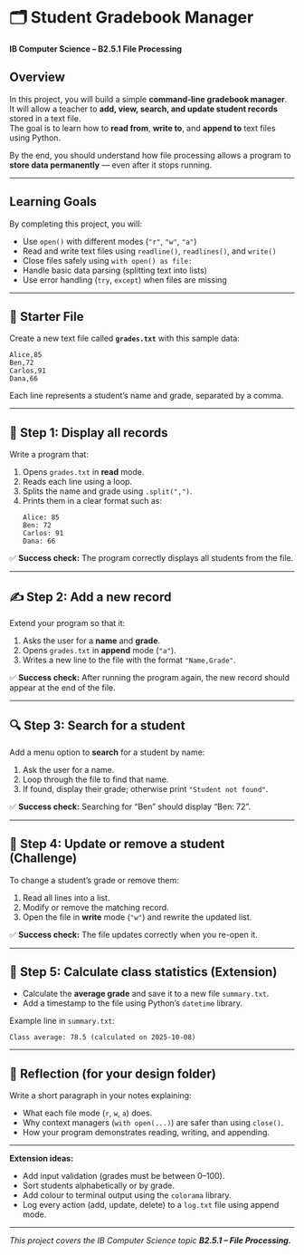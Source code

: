 # 🗂️ Student Gradebook Manager
**IB Computer Science – B2.5.1 File Processing**

## Overview
In this project, you will build a simple **command-line gradebook manager**.  
It will allow a teacher to **add, view, search, and update student records** stored in a text file.  
The goal is to learn how to **read from**, **write to**, and **append to** text files using Python.

By the end, you should understand how file processing allows a program to **store data permanently** — even after it stops running.

---

## Learning Goals
By completing this project, you will:
- Use `open()` with different modes (`"r"`, `"w"`, `"a"`)
- Read and write text files using `readline()`, `readlines()`, and `write()`
- Close files safely using `with open() as file:`
- Handle basic data parsing (splitting text into lists)
- Use error handling (`try`, `except`) when files are missing

---

## 🧩 Starter File
Create a new text file called **`grades.txt`** with this sample data:

```
Alice,85
Ben,72
Carlos,91
Dana,66
```

Each line represents a student’s name and grade, separated by a comma.

---

## 🧠 Step 1: Display all records
Write a program that:
1. Opens `grades.txt` in **read** mode.
2. Reads each line using a loop.
3. Splits the name and grade using `.split(",")`.
4. Prints them in a clear format such as:
   ```
   Alice: 85
   Ben: 72
   Carlos: 91
   Dana: 66
   ```

✅ **Success check:** The program correctly displays all students from the file.

---

## ✍️ Step 2: Add a new record
Extend your program so that it:
1. Asks the user for a **name** and **grade**.
2. Opens `grades.txt` in **append** mode (`"a"`).
3. Writes a new line to the file with the format `"Name,Grade"`.

✅ **Success check:** After running the program again, the new record should appear at the end of the file.

---

## 🔍 Step 3: Search for a student
Add a menu option to **search** for a student by name:
1. Ask the user for a name.
2. Loop through the file to find that name.
3. If found, display their grade; otherwise print `"Student not found"`.

✅ **Success check:** Searching for “Ben” should display “Ben: 72”.

---

## 🧹 Step 4: Update or remove a student (Challenge)
To change a student’s grade or remove them:
1. Read all lines into a list.
2. Modify or remove the matching record.
3. Open the file in **write** mode (`"w"`) and rewrite the updated list.

✅ **Success check:** The file updates correctly when you re-open it.

---

## 🧾 Step 5: Calculate class statistics (Extension)
- Calculate the **average grade** and save it to a new file `summary.txt`.
- Add a timestamp to the file using Python’s `datetime` library.

Example line in `summary.txt`:
```
Class average: 78.5 (calculated on 2025-10-08)
```

---

## 🧠 Reflection (for your design folder)
Write a short paragraph in your notes explaining:
- What each file mode (`r`, `w`, `a`) does.
- Why context managers (`with open(...)`) are safer than using `close()`.
- How your program demonstrates reading, writing, and appending.

---

**Extension ideas:**
- Add input validation (grades must be between 0–100).
- Sort students alphabetically or by grade.
- Add colour to terminal output using the `colorama` library.
- Log every action (add, update, delete) to a `log.txt` file using append mode.

---

*This project covers the IB Computer Science topic **B2.5.1 – File Processing.***

